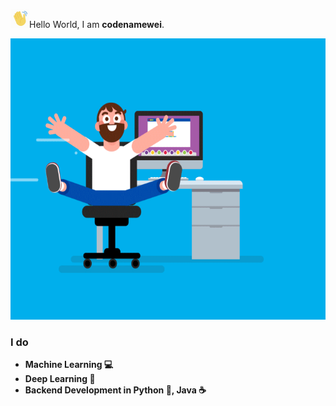 <img src="metadata/hello.gif" width="30">Hello World, I am **codenamewei**.<br />

<p align="center">
  <img width="600" height="450" src="metadata/image.gif">
</p>  


### I do 
- **Machine Learning 	:computer:**
- **Deep Learning :vhs:**
- **Backend Development in Python :snake:, Java :coffee:**

<!--
**codenamewei/codenamewei** is a ✨ _special_ ✨ repository because its `README.md` (this file) appears on your GitHub profile.

Here are some ideas to get you started:

- 🔭 I’m currently working on ...
- 🌱 I’m currently learning ...
- 👯 I’m looking to collaborate on ...
- 🤔 I’m looking for help with ...
- 💬 Ask me about ...
- 📫 How to reach me: ...
- 😄 Pronouns: ...
- ⚡ Fun fact: ...

About Me
My Work
-->
